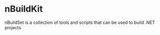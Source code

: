 nBuildKit
=========

nBuildSet is a collection of tools and scripts that can be used to build .NET projects
